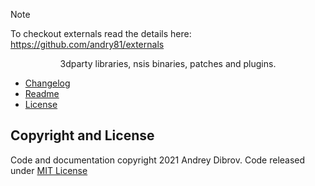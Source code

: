 > [!NOTE]
> To checkout externals read the details here: https://github.com/andry81/externals

<p align="center">3dparty libraries, nsis binaries, patches and plugins.</p>

* [Changelog](https://github.com/andry81/nsisplus--dev/tree/HEAD/changelog.txt)
* [Readme](https://github.com/andry81/nsisplus--dev/tree/HEAD/README_EN.txt)
* [License](#copyright-and-license)

## Copyright and License<a name="copyright-and-license"></a>

Code and documentation copyright 2021 Andrey Dibrov. Code released under [MIT License](https://github.com/andry81/nsisplus--dev/tree/HEAD/license.txt)
